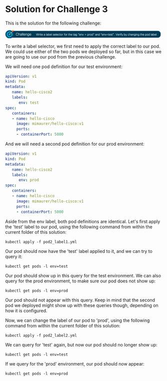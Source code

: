 # Solution for Challenge 3

This is the solution for the following challenge:

![Challenge 3](../../img/challenge3.png?raw=true "Challenge 3")

To write a label selector, we first need to apply the correct label to our pod. We could use either of the two pods we deployed so far, but in this case we are going to use our pod from the previous challenge.

We will need one pod definition for our test environment:

```yaml
apiVersion: v1
kind: Pod
metadata:
   name: hello-cisco2
   labels:
      env: test
spec:
   containers:
   - name: hello-cisco
     image: mimaurer/hello-cisco:v1
     ports:
     - containerPort: 5000
 ```

And we will need a second pod definition for our prod environment:

```yaml
apiVersion: v1
kind: Pod
metadata:
   name: hello-cisco2
   labels:
      env: prod
spec:
   containers:
   - name: hello-cisco
     image: mimaurer/hello-cisco:v1
     ports:
     - containerPort: 5000
 ```

Aside from the env label, both pod definitions are identical. Let's first apply the 'test' label to our pod, using the following command from within the current folder of this solution:

```
kubectl apply -f pod2_label1.yml
```

Our pod should now have the 'test' label applied to it, and we can try to query it:

```
kubectl get pods -l env=test
```

Our pod should show up in this query for the test environment. We can also query for the prod environment, to make sure our pod does not show up:

```
kubectl get pods -l env=prod
```

Our pod should not appear with this query. Keep in mind that the second pod we deployed might show up with these queries though, depending on how it is configured.

Now, we can change the label of our pod to 'prod', using the following command from within the current folder of this solution:

```
kubectl apply -f pod2_label2.yml
```

We can query for 'test' again, but now our pod should no longer show up:

```
kubectl get pods -l env=test
```

If we query for the 'prod' environment, our pod should now appear:

```
kubectl get pods -l env=prod
```
